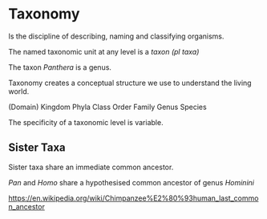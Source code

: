 # Taxonomy

Is the discipline of describing, naming and classifying organisms.

The named taxonomic unit at any level is a *taxon (pl taxa)*

The taxon *Panthera* is a genus.

Taxonomy creates a conceptual structure we use to understand the living world.

(Domain)
Kingdom
Phyla
Class
Order
Family
Genus
Species

The specificity of a taxonomic level is variable.

## Sister Taxa

Sister taxa share an immediate common ancestor.

*Pan* and *Homo* share a hypothesised common ancestor of genus *Hominini*

https://en.wikipedia.org/wiki/Chimpanzee%E2%80%93human_last_common_ancestor







